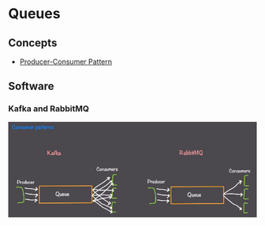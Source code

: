 # Queues

## Concepts

- [Producer-Consumer Pattern](./patterns/producer-consumer.md)

## Software

### Kafka and RabbitMQ

![Kafka vs RabbitMQ](./queues-kafka-and-rabbitmq.png)
